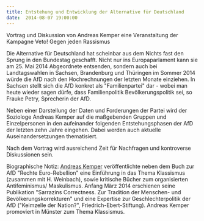 ```yaml
---
title: Entstehung und Entwicklung der Alternative für Deutschland
date:  2014-08-07 19:00:00
---
```


Vortrag und Diskussion von Andreas Kemper eine Veranstaltung der Kampagne Veto! Gegen jeden Rassismus



Die Alternative für Deutschland hat scheinbar aus dem Nichts fast den
Sprung in den Bundestag geschafft. Nicht nur ins Europaparlament kann sie
am 25. Mai 2014 Abgeordnete entsenden, sondern auch bei Landtagswahlen in
Sachsen, Brandenburg und Thüringen im Sommer 2014 würde die AfD nach den
Hochrechnungen der letzten Monate einziehen. In Sachsen stellt sich die
AfD konkret als "Familienpartei" dar - wobei man heute wieder sagen dürfe,
dass Familienpolitik Bevölkerungspolitik sei, so Frauke Petry, Sprecherin
der AfD.


Neben einer Darstellung der Daten und Forderungen der Partei wird der
Soziologe Andreas Kemper auf die maßgebenden Gruppen und Einzelpersonen in
den aufeinander folgenden Entstehungsphasen der AfD der letzten zehn Jahre
eingehen. Dabei werden auch aktuelle Auseinandersetzungen
thematisiert.


Nach dem Vortrag wird ausreichend Zeit für Nachfragen und kontroverse
Diskussionen sein.


Biographische Notiz: <a href="http://andreaskemper.wordpress.com">Andreas Kemper</a>
veröffentlichte neben dem Buch zur AfD "Rechte Euro-Rebellion" eine
Einführung in das Thema Klassismus (zusammen mit H. Weinbach), sowie
kritische Bücher zum organisierten Antifeminismus/ Maskulismus. Anfang
März 2014 erschienen seine Publikation "Sarrazins Correctness. Zur
Tradition der Menschen- und Bevölkerungskorrekturen" und eine Expertise
zur Geschlechterpolitik der AfD ("Keimzelle der Nation?",
Friedrich-Ebert-Stiftung). Andreas Kemper promoviert in Münster zum Thema
Klassismus.


